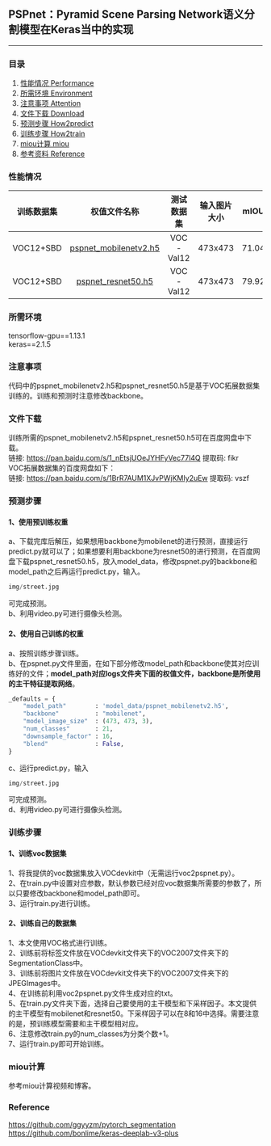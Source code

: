 ## PSPnet：Pyramid Scene Parsing Network语义分割模型在Keras当中的实现
---

### 目录
1. [性能情况 Performance](#性能情况)
2. [所需环境 Environment](#所需环境)
3. [注意事项 Attention](#注意事项)
4. [文件下载 Download](#文件下载)
5. [预测步骤 How2predict](#预测步骤)
6. [训练步骤 How2train](#训练步骤)
7. [miou计算 miou](#miou计算)
8. [参考资料 Reference](#Reference)

### 性能情况
| 训练数据集 | 权值文件名称 | 测试数据集 | 输入图片大小 | mIOU | 
| :-----: | :-----: | :------: | :------: | :------: | 
| VOC12+SBD | [pspnet_mobilenetv2.h5](https://github.com/bubbliiiing/pspnet-keras/releases/download/v1.0/pspnet_mobilenetv2.h5) | VOC-Val12 | 473x473| 71.04 | 
| VOC12+SBD | [pspnet_resnet50.h5](https://github.com/bubbliiiing/pspnet-keras/releases/download/v1.0/pspnet_resnet50.h5) | VOC-Val12 | 473x473| 79.92 | 

### 所需环境
tensorflow-gpu==1.13.1    
keras==2.1.5   

### 注意事项
代码中的pspnet_mobilenetv2.h5和pspnet_resnet50.h5是基于VOC拓展数据集训练的。训练和预测时注意修改backbone。    

### 文件下载
训练所需的pspnet_mobilenetv2.h5和pspnet_resnet50.h5可在百度网盘中下载。    
链接: https://pan.baidu.com/s/1_nEtsjUOeJYHFyVec77l4Q 提取码: fikr     
VOC拓展数据集的百度网盘如下：  
链接: https://pan.baidu.com/s/1BrR7AUM1XJvPWjKMIy2uEw 提取码: vszf    
### 预测步骤
#### 1、使用预训练权重
a、下载完库后解压，如果想用backbone为mobilenet的进行预测，直接运行predict.py就可以了；如果想要利用backbone为resnet50的进行预测，在百度网盘下载pspnet_resnet50.h5，放入model_data，修改pspnet.py的backbone和model_path之后再运行predict.py，输入。  
```python
img/street.jpg
```
可完成预测。    
b、利用video.py可进行摄像头检测。    
#### 2、使用自己训练的权重
a、按照训练步骤训练。    
b、在pspnet.py文件里面，在如下部分修改model_path和backbone使其对应训练好的文件；**model_path对应logs文件夹下面的权值文件，backbone是所使用的主干特征提取网络**。    
```python
_defaults = {
    "model_path"        : 'model_data/pspnet_mobilenetv2.h5',
    "backbone"          : "mobilenet",
    "model_image_size"  : (473, 473, 3),
    "num_classes"       : 21,
    "downsample_factor" : 16,
    "blend"             : False,
}
```
c、运行predict.py，输入    
```python
img/street.jpg
```
可完成预测。    
d、利用video.py可进行摄像头检测。    

### 训练步骤
#### 1、训练voc数据集
1、将我提供的voc数据集放入VOCdevkit中（无需运行voc2pspnet.py）。  
2、在train.py中设置对应参数，默认参数已经对应voc数据集所需要的参数了，所以只要修改backbone和model_path即可。  
3、运行train.py进行训练。  

#### 2、训练自己的数据集
1、本文使用VOC格式进行训练。  
2、训练前将标签文件放在VOCdevkit文件夹下的VOC2007文件夹下的SegmentationClass中。    
3、训练前将图片文件放在VOCdevkit文件夹下的VOC2007文件夹下的JPEGImages中。    
4、在训练前利用voc2pspnet.py文件生成对应的txt。    
5、在train.py文件夹下面，选择自己要使用的主干模型和下采样因子。本文提供的主干模型有mobilenet和resnet50。下采样因子可以在8和16中选择。需要注意的是，预训练模型需要和主干模型相对应。  
6、注意修改train.py的num_classes为分类个数+1。  
7、运行train.py即可开始训练。  

### miou计算
参考miou计算视频和博客。  

### Reference
https://github.com/ggyyzm/pytorch_segmentation  
https://github.com/bonlime/keras-deeplab-v3-plus
